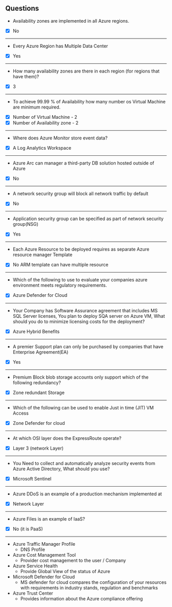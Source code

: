 ## Questions
- Availability zones are implemented in all Azure regions.
- [x] No
---
- Every Azure Region has Multiple Data Center
- [x] Yes
---
- How many availability zones are there in each region (for regions that have them)?
- [x] 3
---
- To achieve 99.99 % of Availability how many number os Virtual Machine are minimum required.
- [x] Number of Virtual Machine     -   2
- [x] Number of Availability zone   -   2 
---
- Where does Azure Monitor store event data?
- [x] A Log Analytics Workspace
---
- Azure Arc can manager a third-party DB solution hosted outside of Azure
- [x] No
---
-  A network security group will block all network traffic by default
- [x] No
---
- Application security group can be specified as part of network security group(NSG)
- [x] Yes
---
- Each Azure Resource to be deployed requires as separate Azure resource manager Template
- [x] No
ARM template can have multiple resource
---
- Which of the following to use to evaluate your companies azure environment meets regulatory requirements.
- [x] Azure Defender for Cloud
 ---
 - Your Company has Software Assurance agreement that includes MS SQL Server licenses, You plan to deploy SQA server on Azure VM, What should you do to minimize licensing costs for the deployment?
- [x] Azure Hybrid Benefits
---
- A premier Support plan can only be purchased by companies that have Enterprise Agreement(EA)
- [x] Yes
---
- Premium Block blob storage accounts only support which of the following redundancy?
- [x] Zone redundant Storage
---
- Which of the following can be used to enable Just in time (JIT) VM Access
- [x] Zone Defender for cloud
---
- At which OSI layer does the ExpressRoute operate?
- [x] Layer 3 (network Layer)
---
- You Need to collect and automatically analyze security events from Azure Active Directory, What should you use?
- [x] Microsoft Sentinel
---
- Azure DDoS is an example of a production mechanism implemented at 
- [x] Network Layer
---
- Azure Files is an example of IaaS?
- [x] No (it is PaaS)
---
- Azure Traffic Manager Profile
  - DNS Profile
- Azure Cost Management Tool
  - Provider cost management to the user / Company
- Azure Service Health
  - Provide Global View of the status of Azure
- Microsoft Defender for Cloud
  - MS defender for cloud compares the configuration of your resources with requirements in industry stands, regulation and benchmarks
- Azure Trust Center
  - Provides information about the Azure compliance offering
